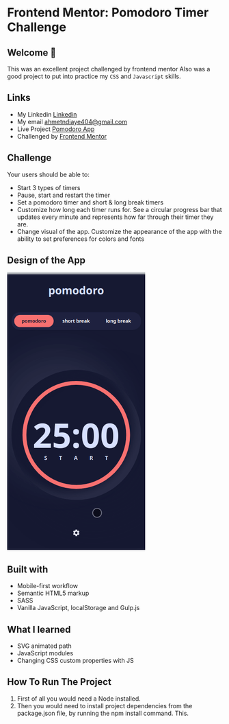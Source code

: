 # Frontend Mentor: Pomodoro Timer Challenge
 
## Welcome 🍃

This was an excellent project challenged by frontend mentor Also was a good project to put into practice my `CSS` and `Javascript` skills.

## Links
- My Linkedin [Linkedin](https://www.linkedin.com/in/mouhametndiaye/)
- My email ahmetndiaye404@gmail.com
- Live Project [Pomodoro App](https://mouhametnd-pomodoro.netlify.app/)
- Challenged by [Frontend Mentor](https://www.frontendmentor.io/home)

## Challenge  

Your users should be able to:
- Start 3 types of timers
- Pause, start and restart the timer
- Set a pomodoro timer and short & long break timers
- Customize how long each timer runs for. See a circular progress bar that updates every minute and represents how far through their timer they are.
- Change visual of the app. Customize the appearance of the app with the ability to set preferences for colors and fonts

## Design of the App
![Design preview for the Pomodoro App page coding challenge](./pomodoro-app.gif)

## Built with

- Mobile-first workflow
- Semantic HTML5 markup
- SASS
- Vanilla JavaScript, localStorage and Gulp.js

## What I learned

- SVG animated path
- JavaScript modules
- Changing CSS custom properties with JS

## How To Run The Project

1. First of all you would need a Node installed.
2. Then you would need to install project dependencies from the package.json file, by running the npm install command. This.



